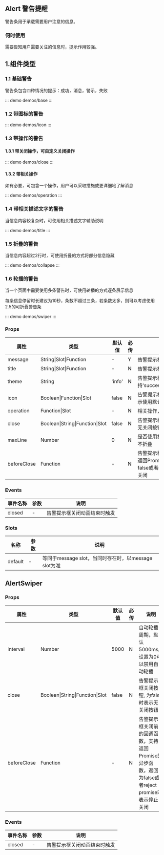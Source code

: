 ## Alert 警告提醒
警告条用于承载需要用户注意的信息。

### 何时使用
需要告知用户需要关注的信息时，提示作用较强。

## 1.组件类型

### 1.1 基础警告
警告条包含四种情况的提示：成功，消息，警示，失败

::: demo demos/base
:::

### 1.2 带图标的警告

::: demo demos/icon
:::

### 1.3 带操作的警告
#### 1.3.1 带关闭操作，可自定义关闭操作

::: demo demos/close
:::

#### 1.3.2 带相关操作

如有必要，可包含一个操作，用户可以采取措施或更详细地了解消息

::: demo demos/operation
:::

### 1.4 带相关描述文字的警告
当信息内容较复杂时，可使用相关描述文字辅助说明

::: demo demos/title
:::

### 1.5 折叠的警告
当信息内容超过2行时，可使用折叠的方式将部分信息隐藏

::: demo demos/collapse
:::

### 1.6 轮播的警告
当一个页面中需要使用多条警告时，可使用轮播的方式逐条展示信息

每条信息停留时长建议为10秒，条数不超过三条，若条数太多，则可以考虑使用2.5的可折叠警告条

::: demo demos/swiper
:::

### Props
| 属性 | 类型 | 默认值 | 必传 | 说明 |
|-----|-----|-----|-----|-----|
|message|String\|Slot\|Function|-|Y| 告警提示框内容|
|title|String\|Slot\|Function|-|N| 告警提示框标题|
|theme|String|'info'|N|告警提示框样式，支持'success'/'info'/'warning'/'error'
|icon|Boolean\|Function\|Slot|false|N| 告警提示框前面的图标, 为true时表示使用默认图标|
|operation|Function\|Slot|-|N|相关操作，会附加在message之后|
|close|Boolean\|String\|Function\|Slot|false|N| 告警提示框关闭按钮, 为false时表示无关闭按钮|
|maxLine|Number|0|N|是否使用折叠功能，默认为0，表示不折叠|
|beforeClose|Function|-|N|告警提示框关闭前的回调函数，支持返回Promise的异步函数，返回为false或者reject promise时表示停止关闭|


### Events
| 事件名称 | 参数 | 说明 |
|-----|-----|-----|
|closed|-|告警提示框关闭动画结束时触发|

### Slots
| 名称 | 参数 | 说明 |
|-----|-----|-----|
| default |-| 等同于message slot，当同时存在时，以message slot为准|


## AlertSwiper

### Props
| 属性 | 类型 | 默认值 | 必传 | 说明 |
|-----|-----|-----|-----|-----|
|interval|Number|5000|N|自动轮播周期，默认5000ms。设置为0可以禁用自动轮播|
|close|Boolean\|String\|Function\|Slot|false|N| 告警提示框关闭按钮, 为false时表示无关闭按钮|
|beforeClose|Function|-|N|告警提示框关闭前的回调函数，支持返回Promise的异步函数，返回为false或者reject promise时表示停止关闭|

### Events
| 事件名称 | 参数 | 说明 |
|-----|-----|-----|
|closed|-|告警提示框关闭动画结束时触发|